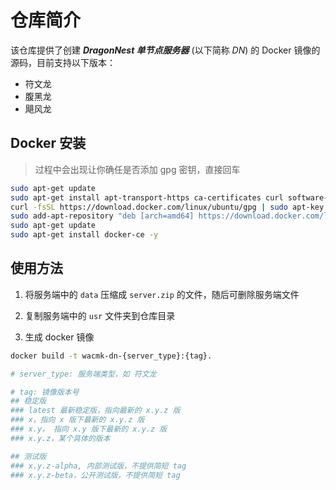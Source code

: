 # 仓库简介

该仓库提供了创建 ***DragonNest 单节点服务器*** (以下简称 *DN*) 的 Docker 镜像的源码，目前支持以下版本：

- 符文龙
- 腹黑龙
- 飓风龙

## Docker 安装

> 过程中会出现让你确任是否添加 gpg 密钥，直接回车

```sh
sudo apt-get update
sudo apt-get install apt-transport-https ca-certificates curl software-properties-common
curl -fsSL https://download.docker.com/linux/ubuntu/gpg | sudo apt-key add -
sudo add-apt-repository "deb [arch=amd64] https://download.docker.com/linux/ubuntu $(lsb_release -cs) stable"
sudo apt-get update
sudo apt-get install docker-ce -y
```

## 使用方法

1. 将服务端中的 `data` 压缩成 `server.zip` 的文件，随后可删除服务端文件

2. 复制服务端中的 `usr` 文件夹到仓库目录

3. 生成 docker 镜像

```sh
docker build -t wacmk-dn-{server_type}:{tag}.

# server_type: 服务端类型，如 符文龙

# tag: 镜像版本号
## 稳定版
### latest 最新稳定版，指向最新的 x.y.z 版
### x，指向 x 版下最新的 x.y.z 版
### x.y， 指向 x.y 版下最新的 x.y.z 版
### x.y.z，某个具体的版本

## 测试版
### x.y.z-alpha, 内部测试版，不提供简短 tag
### x.y.z-beta，公开测试版，不提供简短 tag
```

